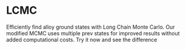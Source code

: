 # LCMC
Efficiently find alloy ground states with Long Chain Monte Carlo. Our modified MCMC uses multiple prev states for improved results without added computational costs. Try it now and see the difference
